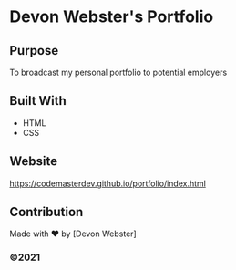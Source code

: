 # Devon Webster's Portfolio

## Purpose
To broadcast my personal portfolio to potential employers

## Built With
* HTML
* CSS

## Website
https://codemasterdev.github.io/portfolio/index.html

## Contribution
Made with ❤️ by [Devon Webster]

### ©️2021
